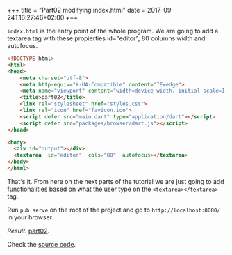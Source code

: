 +++
title = "Part02 modifying index.html"
date = 2017-09-24T16:27:46+02:00
+++

`index.html` is the entry point of the whole program.
We are going to add a textarea tag with these propierties id="editor", 80 columns width and autofocus.

``` html
<!DOCTYPE html>
<html>
<head>
    <meta charset="utf-8">
    <meta http-equiv="X-UA-Compatible" content="IE=edge">
    <meta name="viewport" content="width=device-width, initial-scale=1.0">
    <title>part02</title>
    <link rel="stylesheet" href="styles.css">
    <link rel="icon" href="favicon.ico">
    <script defer src="main.dart" type="application/dart"></script>
    <script defer src="packages/browser/dart.js"></script>
</head>

<body>
  <div id="output"></div>
  <textarea  id="editor"  cols="80"  autofocus></textarea>
</body>
</html>
```

That's it. From here on the next parts of the tutorial we are just going to add functionalities based on what the user type on
the `<textarea></textarea>` tag.

Run `pub serve` on the root of the project and go to `http://localhost:8080/` in your browser.

*Result:* [part02](https://ram535.github.io/text-editor-dart/part02/index.html).

Check the [source code](https://github.com/ram535/text-editor-dart/tree/master/part02).
